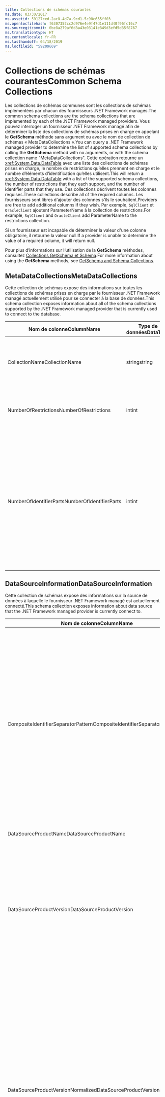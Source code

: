 ```yaml
---
title: Collections de schémas courantes
ms.date: 03/30/2017
ms.assetid: 50127ced-2ac8-4d7a-9cd1-5c98c655ff03
ms.openlocfilehash: f6307352cc2d976e4e9f47d1e111d40f96fc16c7
ms.sourcegitcommit: 0be8a279af6d8a43e03141e349d3efd5d35f8767
ms.translationtype: HT
ms.contentlocale: fr-FR
ms.lasthandoff: 04/18/2019
ms.locfileid: "59209669"
---
```

# <a name="common-schema-collections"></a><span data-ttu-id="ccae8-102">Collections de schémas courantes</span><span class="sxs-lookup"><span data-stu-id="ccae8-102">Common Schema Collections</span></span>
<span data-ttu-id="ccae8-103">Les collections de schémas communes sont les collections de schémas implémentées par chacun des fournisseurs .NET Framework managés.</span><span class="sxs-lookup"><span data-stu-id="ccae8-103">The common schema collections are the schema collections that are implemented by each of the .NET Framework managed providers.</span></span> <span data-ttu-id="ccae8-104">Vous pouvez interroger un fournisseur .NET Framework managé afin de déterminer la liste des collections de schémas prises en charge en appelant le **GetSchema** méthode sans argument ou avec le nom de collection de schémas « MetaDataCollections ».</span><span class="sxs-lookup"><span data-stu-id="ccae8-104">You can query a .NET Framework managed provider to determine the list of supported schema collections by calling the **GetSchema** method with no arguments, or with the schema collection name "MetaDataCollections".</span></span> <span data-ttu-id="ccae8-105">Cette opération retourne un <xref:System.Data.DataTable> avec une liste des collections de schémas prises en charge, le nombre de restrictions qu’elles prennent en charge et le nombre d’éléments d’identification qu’elles utilisent.</span><span class="sxs-lookup"><span data-stu-id="ccae8-105">This will return a <xref:System.Data.DataTable> with a list of the supported schema collections, the number of restrictions that they each support, and the number of identifier parts that they use.</span></span> <span data-ttu-id="ccae8-106">Ces collections décrivent toutes les colonnes requises.</span><span class="sxs-lookup"><span data-stu-id="ccae8-106">These collections describe all of the required columns.</span></span> <span data-ttu-id="ccae8-107">Les fournisseurs sont libres d'ajouter des colonnes s'ils le souhaitent.</span><span class="sxs-lookup"><span data-stu-id="ccae8-107">Providers are free to add additional columns if they wish.</span></span> <span data-ttu-id="ccae8-108">Par exemple, `SqlClient` et `OracleClient` ajoutent ParameterName à la collection de restrictions.</span><span class="sxs-lookup"><span data-stu-id="ccae8-108">For example, `SqlClient` and `OracleClient` add ParameterName to the restrictions collection.</span></span>  
  
 <span data-ttu-id="ccae8-109">Si un fournisseur est incapable de déterminer la valeur d'une colonne obligatoire, il retourne la valeur null.</span><span class="sxs-lookup"><span data-stu-id="ccae8-109">If a provider is unable to determine the value of a required column, it will return null.</span></span>  
  
 <span data-ttu-id="ccae8-110">Pour plus d’informations sur l’utilisation de la **GetSchema** méthodes, consultez [Collections GetSchema et Schema](../../../../docs/framework/data/adonet/getschema-and-schema-collections.md).</span><span class="sxs-lookup"><span data-stu-id="ccae8-110">For more information about using the **GetSchema** methods, see [GetSchema and Schema Collections](../../../../docs/framework/data/adonet/getschema-and-schema-collections.md).</span></span>  
  
## <a name="metadatacollections"></a><span data-ttu-id="ccae8-111">MetaDataCollections</span><span class="sxs-lookup"><span data-stu-id="ccae8-111">MetaDataCollections</span></span>  
 <span data-ttu-id="ccae8-112">Cette collection de schémas expose des informations sur toutes les collections de schémas prises en charge par le fournisseur .NET Framework managé actuellement utilisé pour se connecter à la base de données.</span><span class="sxs-lookup"><span data-stu-id="ccae8-112">This schema collection exposes information about all of the schema collections supported by the .NET Framework managed provider that is currently used to connect to the database.</span></span>  
  
|<span data-ttu-id="ccae8-113">Nom de colonne</span><span class="sxs-lookup"><span data-stu-id="ccae8-113">ColumnName</span></span>|<span data-ttu-id="ccae8-114">Type de données</span><span class="sxs-lookup"><span data-stu-id="ccae8-114">DataType</span></span>|<span data-ttu-id="ccae8-115">Description</span><span class="sxs-lookup"><span data-stu-id="ccae8-115">Description</span></span>|  
|----------------|--------------|-----------------|  
|<span data-ttu-id="ccae8-116">CollectionName</span><span class="sxs-lookup"><span data-stu-id="ccae8-116">CollectionName</span></span>|<span data-ttu-id="ccae8-117">string</span><span class="sxs-lookup"><span data-stu-id="ccae8-117">string</span></span>|<span data-ttu-id="ccae8-118">Le nom de la collection à passer à la **GetSchema** méthode pour retourner la collection.</span><span class="sxs-lookup"><span data-stu-id="ccae8-118">The name of the collection to pass to the **GetSchema** method to return the collection.</span></span>|  
|<span data-ttu-id="ccae8-119">NumberOfRestrictions</span><span class="sxs-lookup"><span data-stu-id="ccae8-119">NumberOfRestrictions</span></span>|<span data-ttu-id="ccae8-120">int</span><span class="sxs-lookup"><span data-stu-id="ccae8-120">int</span></span>|<span data-ttu-id="ccae8-121">Nombre de restrictions qui peuvent être spécifiées pour la collection.</span><span class="sxs-lookup"><span data-stu-id="ccae8-121">The number of restrictions that may be specified for the collection.</span></span>|  
|<span data-ttu-id="ccae8-122">NumberOfIdentifierParts</span><span class="sxs-lookup"><span data-stu-id="ccae8-122">NumberOfIdentifierParts</span></span>|<span data-ttu-id="ccae8-123">int</span><span class="sxs-lookup"><span data-stu-id="ccae8-123">int</span></span>|<span data-ttu-id="ccae8-124">Nombre de parties dans le nom d'objet identificateur/base de données composite.</span><span class="sxs-lookup"><span data-stu-id="ccae8-124">The number of parts in the composite identifier/database object name.</span></span> <span data-ttu-id="ccae8-125">Par exemple, dans SQL Server, ce serait 3 pour les tables et 4 pour les colonnes.</span><span class="sxs-lookup"><span data-stu-id="ccae8-125">For example, in SQL Server, this would be 3 for tables and 4 for columns.</span></span> <span data-ttu-id="ccae8-126">Dans Oracle, ce serait 2 pour les tables et 3 pour les colonnes.</span><span class="sxs-lookup"><span data-stu-id="ccae8-126">In Oracle, it would be 2 for tables and 3 for columns.</span></span>|  
  
## <a name="datasourceinformation"></a><span data-ttu-id="ccae8-127">DataSourceInformation</span><span class="sxs-lookup"><span data-stu-id="ccae8-127">DataSourceInformation</span></span>  
 <span data-ttu-id="ccae8-128">Cette collection de schémas expose des informations sur la source de données à laquelle le fournisseur .NET Framework managé est actuellement connecté.</span><span class="sxs-lookup"><span data-stu-id="ccae8-128">This schema collection exposes information about data source that the .NET Framework managed provider is currently connect to.</span></span>  
  
|<span data-ttu-id="ccae8-129">Nom de colonne</span><span class="sxs-lookup"><span data-stu-id="ccae8-129">ColumnName</span></span>|<span data-ttu-id="ccae8-130">Type de données</span><span class="sxs-lookup"><span data-stu-id="ccae8-130">DataType</span></span>|<span data-ttu-id="ccae8-131">Description</span><span class="sxs-lookup"><span data-stu-id="ccae8-131">Description</span></span>|  
|----------------|--------------|-----------------|  
|<span data-ttu-id="ccae8-132">CompositeIdentifierSeparatorPattern</span><span class="sxs-lookup"><span data-stu-id="ccae8-132">CompositeIdentifierSeparatorPattern</span></span>|<span data-ttu-id="ccae8-133">string</span><span class="sxs-lookup"><span data-stu-id="ccae8-133">string</span></span>|<span data-ttu-id="ccae8-134">Expression régulière pour mettre en correspondance les séparateurs composites dans un identificateur composite.</span><span class="sxs-lookup"><span data-stu-id="ccae8-134">The regular expression to match the composite separators in a composite identifier.</span></span> <span data-ttu-id="ccae8-135">Par exemple, «\\. »</span><span class="sxs-lookup"><span data-stu-id="ccae8-135">For example, "\\."</span></span> <span data-ttu-id="ccae8-136">(pour SQL Server) ou «\@&#124;\\. »</span><span class="sxs-lookup"><span data-stu-id="ccae8-136">(for SQL Server) or "\@&#124;\\."</span></span> <span data-ttu-id="ccae8-137">(pour Oracle).</span><span class="sxs-lookup"><span data-stu-id="ccae8-137">(for Oracle).</span></span><br /><br /> <span data-ttu-id="ccae8-138">Un identificateur composite est généralement ce qui est utilisé pour un nom d’objet de base de données, par exemple : pubs.dbo.authors ou pubs\@dbo.authors.</span><span class="sxs-lookup"><span data-stu-id="ccae8-138">A composite identifier is typically what is used for a database object name, for example: pubs.dbo.authors or pubs\@dbo.authors.</span></span><br /><br /> <span data-ttu-id="ccae8-139">Pour SQL Server, utilisez l’expression régulière «\\. ».</span><span class="sxs-lookup"><span data-stu-id="ccae8-139">For SQL Server, use the regular expression "\\.".</span></span> <span data-ttu-id="ccae8-140">Pour OracleClient, utilisez «\@&#124;\\. ».</span><span class="sxs-lookup"><span data-stu-id="ccae8-140">For OracleClient, use "\@&#124;\\.".</span></span><br /><br /> <span data-ttu-id="ccae8-141">Pour ODBC, utilisez Catalog_name_seperator.</span><span class="sxs-lookup"><span data-stu-id="ccae8-141">For ODBC use the Catalog_name_seperator.</span></span><br /><br /> <span data-ttu-id="ccae8-142">Pour OLE DB, utilisez DBLITERAL_CATALOG_SEPARATOR ou DBLITERAL_SCHEMA_SEPARATOR.</span><span class="sxs-lookup"><span data-stu-id="ccae8-142">For OLE DB use DBLITERAL_CATALOG_SEPARATOR or DBLITERAL_SCHEMA_SEPARATOR.</span></span>|  
|<span data-ttu-id="ccae8-143">DataSourceProductName</span><span class="sxs-lookup"><span data-stu-id="ccae8-143">DataSourceProductName</span></span>|<span data-ttu-id="ccae8-144">string</span><span class="sxs-lookup"><span data-stu-id="ccae8-144">string</span></span>|<span data-ttu-id="ccae8-145">Nom du produit auquel accède le fournisseur, tel que « Oracle » ou « SQLServer ».</span><span class="sxs-lookup"><span data-stu-id="ccae8-145">The name of the product accessed by the provider, such as "Oracle" or "SQLServer".</span></span>|  
|<span data-ttu-id="ccae8-146">DataSourceProductVersion</span><span class="sxs-lookup"><span data-stu-id="ccae8-146">DataSourceProductVersion</span></span>|<span data-ttu-id="ccae8-147">string</span><span class="sxs-lookup"><span data-stu-id="ccae8-147">string</span></span>|<span data-ttu-id="ccae8-148">Indique la version du produit auquel accède le fournisseur, dans le format natif des sources de données et non dans un format Microsoft.</span><span class="sxs-lookup"><span data-stu-id="ccae8-148">Indicates the version of the product accessed by the provider, in the data sources native format and not in Microsoft format.</span></span><br /><br /> <span data-ttu-id="ccae8-149">Dans certains cas, DataSourceProductVersion et DataSourceProductVersionNormalized ont la même valeur.</span><span class="sxs-lookup"><span data-stu-id="ccae8-149">In some cases DataSourceProductVersion and DataSourceProductVersionNormalized will be the same value.</span></span> <span data-ttu-id="ccae8-150">Dans le cas d'OLE DB et d'ODBC, ces valeurs sont toujours identiques étant donné qu'elles sont mappées sur le même appel de fonction dans l'API native sous-jacente.</span><span class="sxs-lookup"><span data-stu-id="ccae8-150">In the case of OLE DB and ODBC, these will always be the same as they are mapped to the same function call in the underlying native API.</span></span>|  
|<span data-ttu-id="ccae8-151">DataSourceProductVersionNormalized</span><span class="sxs-lookup"><span data-stu-id="ccae8-151">DataSourceProductVersionNormalized</span></span>|<span data-ttu-id="ccae8-152">string</span><span class="sxs-lookup"><span data-stu-id="ccae8-152">string</span></span>|<span data-ttu-id="ccae8-153">Version normalisée pour la source de données, telle qu'elle peut être comparée à `String.Compare()`.</span><span class="sxs-lookup"><span data-stu-id="ccae8-153">A normalized version for the data source, such that it can be compared with `String.Compare()`.</span></span> <span data-ttu-id="ccae8-154">Son format est identique pour toutes les versions du fournisseur afin d'empêcher la version 10 d'opérer un tri entre les versions 1 et 2.</span><span class="sxs-lookup"><span data-stu-id="ccae8-154">The format of this is consistent for all versions of the provider to prevent version 10 from sorting between version 1 and version 2.</span></span><br /><br /> <span data-ttu-id="ccae8-155">Par exemple, le fournisseur Oracle utilise un format « nn.nn.nn.nn.nn » pour sa version normalisée, ce qui entraîne une source de données Oracle 8i retourne « 08.01.07.04.01 ».</span><span class="sxs-lookup"><span data-stu-id="ccae8-155">For example, the Oracle provider uses a format of "nn.nn.nn.nn.nn" for its normalized version, which causes an Oracle 8i data source to return "08.01.07.04.01".</span></span> <span data-ttu-id="ccae8-156">SQL Server utilise le format « nn.nn.nnnn » Microsoft classique.</span><span class="sxs-lookup"><span data-stu-id="ccae8-156">SQL Server uses the typical Microsoft "nn.nn.nnnn" format.</span></span><br /><br /> <span data-ttu-id="ccae8-157">Dans certains cas, DataSourceProductVersion et DataSourceProductVersionNormalized ont la même valeur.</span><span class="sxs-lookup"><span data-stu-id="ccae8-157">In some cases, DataSourceProductVersion and DataSourceProductVersionNormalized will be the same value.</span></span> <span data-ttu-id="ccae8-158">Dans le cas d'OLE DB et d'ODBC, ces valeurs sont toujours identiques étant donné qu'elles sont mappées sur le même appel de fonction dans l'API native sous-jacente.</span><span class="sxs-lookup"><span data-stu-id="ccae8-158">In the case of OLE DB and ODBC these will always be the same as they are mapped to the same function call in the underlying native API.</span></span>|  
|<span data-ttu-id="ccae8-159">GroupByBehavior</span><span class="sxs-lookup"><span data-stu-id="ccae8-159">GroupByBehavior</span></span>|<xref:System.Data.Common.GroupByBehavior>|<span data-ttu-id="ccae8-160">Spécifie la relation entre les colonnes dans une clause GROUP BY et les colonnes non agrégées dans la liste de sélection.</span><span class="sxs-lookup"><span data-stu-id="ccae8-160">Specifies the relationship between the columns in a GROUP BY clause and the non-aggregated columns in the select list.</span></span>|  
|<span data-ttu-id="ccae8-161">IdentifierPattern</span><span class="sxs-lookup"><span data-stu-id="ccae8-161">IdentifierPattern</span></span>|<span data-ttu-id="ccae8-162">string</span><span class="sxs-lookup"><span data-stu-id="ccae8-162">string</span></span>|<span data-ttu-id="ccae8-163">Expression régulière qui correspond à un identificateur et dont la valeur de correspondance est l'identificateur.</span><span class="sxs-lookup"><span data-stu-id="ccae8-163">A regular expression that matches an identifier and has a match value of the identifier.</span></span> <span data-ttu-id="ccae8-164">Par exemple, « [A-Za-z0-9_#$] ».</span><span class="sxs-lookup"><span data-stu-id="ccae8-164">For example "[A-Za-z0-9_#$]".</span></span>|  
|<span data-ttu-id="ccae8-165">IdentifierCase</span><span class="sxs-lookup"><span data-stu-id="ccae8-165">IdentifierCase</span></span>|<xref:System.Data.Common.IdentifierCase>|<span data-ttu-id="ccae8-166">Indique si des identificateurs non entourés de guillemets sont traités ou non comme respectant la casse.</span><span class="sxs-lookup"><span data-stu-id="ccae8-166">Indicates whether non-quoted identifiers are treated as case sensitive or not.</span></span>|  
|<span data-ttu-id="ccae8-167">OrderByColumnsInSelect</span><span class="sxs-lookup"><span data-stu-id="ccae8-167">OrderByColumnsInSelect</span></span>|<span data-ttu-id="ccae8-168">bool</span><span class="sxs-lookup"><span data-stu-id="ccae8-168">bool</span></span>|<span data-ttu-id="ccae8-169">Spécifie si les colonnes d'une clause ORDER BY doivent figurer dans la liste de sélection.</span><span class="sxs-lookup"><span data-stu-id="ccae8-169">Specifies whether columns in an ORDER BY clause must be in the select list.</span></span> <span data-ttu-id="ccae8-170">Une valeur true indique qu'elles doivent obligatoirement figurer dans la liste de sélection ; une valeur false indique qu'elles ne doivent pas obligatoirement figurer dans la liste de sélection.</span><span class="sxs-lookup"><span data-stu-id="ccae8-170">A value of true indicates that they are required to be in the select list, a value of false indicates that they are not required to be in the select list.</span></span>|  
|<span data-ttu-id="ccae8-171">ParameterMarkerFormat</span><span class="sxs-lookup"><span data-stu-id="ccae8-171">ParameterMarkerFormat</span></span>|<span data-ttu-id="ccae8-172">string</span><span class="sxs-lookup"><span data-stu-id="ccae8-172">string</span></span>|<span data-ttu-id="ccae8-173">Chaîne de format représentant la manière de formater un paramètre.</span><span class="sxs-lookup"><span data-stu-id="ccae8-173">A format string that represents how to format a parameter.</span></span><br /><br /> <span data-ttu-id="ccae8-174">Si les paramètres nommés sont pris en charge par la source de données, le premier espace réservé dans cette chaîne doit être l'emplacement où le nom de paramètre doit être formaté.</span><span class="sxs-lookup"><span data-stu-id="ccae8-174">If named parameters are supported by the data source, the first placeholder in this string should be where the parameter name should be formatted.</span></span><br /><br /> <span data-ttu-id="ccae8-175">Par exemple, si la source de données attend des paramètres nommés et précédés une » : « il s’agit de « :{0}».</span><span class="sxs-lookup"><span data-stu-id="ccae8-175">For example, if the data source expects parameters to be named and prefixed with an ‘:’ this would be ":{0}".</span></span> <span data-ttu-id="ccae8-176">En cas de formatage avec un nom de paramètre « p1 », la chaîne obtenue est « :p1 ».</span><span class="sxs-lookup"><span data-stu-id="ccae8-176">When formatting this with a parameter name of "p1" the resulting string is ":p1".</span></span><br /><br /> <span data-ttu-id="ccae8-177">Si la source de données attend des paramètres précédés le '\@», mais les noms les incluent déjà, il s’agit de '{0}» et le résultat de la mise en forme d’un paramètre nommé «\@p1 » consiste simplement à »\@p1 ».</span><span class="sxs-lookup"><span data-stu-id="ccae8-177">If the data source expects parameters to be prefixed with the ‘\@’, but the names already include them, this would be ‘{0}’, and the result of formatting a parameter named "\@p1" would simply be "\@p1".</span></span><br /><br /> <span data-ttu-id="ccae8-178">Pour les sources de données qui ne sont pas attendre des paramètres nommés et attendent l’utilisation de la « ? »</span><span class="sxs-lookup"><span data-stu-id="ccae8-178">For data sources that do not expect named parameters and expect the use of the ‘?’</span></span> <span data-ttu-id="ccae8-179">caractère, la chaîne de format peut être spécifiée simplement comme « ? », qui ignore le nom du paramètre.</span><span class="sxs-lookup"><span data-stu-id="ccae8-179">character, the format string can be specified as simply ‘?’, which would ignore the parameter name.</span></span> <span data-ttu-id="ccae8-180">Pour OLE DB, nous retournons « ? ».</span><span class="sxs-lookup"><span data-stu-id="ccae8-180">For OLE DB we return ‘?’.</span></span>|  
|<span data-ttu-id="ccae8-181">ParameterMarkerPattern</span><span class="sxs-lookup"><span data-stu-id="ccae8-181">ParameterMarkerPattern</span></span>|<span data-ttu-id="ccae8-182">string</span><span class="sxs-lookup"><span data-stu-id="ccae8-182">string</span></span>|<span data-ttu-id="ccae8-183">Expression régulière représentant un marqueur de paramètre.</span><span class="sxs-lookup"><span data-stu-id="ccae8-183">A regular expression that matches a parameter marker.</span></span> <span data-ttu-id="ccae8-184">Elle a pour valeur de correspondance éventuelle le nom de paramètre.</span><span class="sxs-lookup"><span data-stu-id="ccae8-184">It will have a match value of the parameter name, if any.</span></span><br /><br /> <span data-ttu-id="ccae8-185">Par exemple, si les paramètres nommés sont pris en charge avec un «\@' caractère initial qui sera inclus dans le nom du paramètre, il s’agit : » (\@[A-Za-z0-9_$ #] \*) ».</span><span class="sxs-lookup"><span data-stu-id="ccae8-185">For example, if named parameters are supported with an ‘\@’ lead-in character that will be included in the parameter name, this would be: "(\@[A-Za-z0-9_$#]\*)".</span></span><br /><br /> <span data-ttu-id="ccae8-186">Toutefois, si les paramètres nommés sont pris en charge avec un « : » comme caractère initial ne faisant pas partie du nom de paramètre, il s’agirait : » : ([A-Za-z0-9_$ #]\*) ».</span><span class="sxs-lookup"><span data-stu-id="ccae8-186">However, if named parameters are supported with a ‘:’ as the lead-in character and it is not part of the parameter name, this would be: ":([A-Za-z0-9_$#]\*)".</span></span><br /><br /> <span data-ttu-id="ccae8-187">Bien sûr, si la source de données ne prend pas en charge les paramètres nommés, cela donne simplement « ? ».</span><span class="sxs-lookup"><span data-stu-id="ccae8-187">Of course, if the data source doesn’t support named parameters, this would simply be "?".</span></span>|  
|<span data-ttu-id="ccae8-188">ParameterNameMaxLength</span><span class="sxs-lookup"><span data-stu-id="ccae8-188">ParameterNameMaxLength</span></span>|<span data-ttu-id="ccae8-189">int</span><span class="sxs-lookup"><span data-stu-id="ccae8-189">int</span></span>|<span data-ttu-id="ccae8-190">Longueur maximale d'un nom de paramètre en caractères.</span><span class="sxs-lookup"><span data-stu-id="ccae8-190">The maximum length of a parameter name in characters.</span></span> <span data-ttu-id="ccae8-191">Si les noms de paramètres sont pris en charge, Visual Studio attend que la valeur minimale de longueur maximale soit de 30 caractères.</span><span class="sxs-lookup"><span data-stu-id="ccae8-191">Visual Studio expects that if parameter names are supported, the minimum value for the maximum length is 30 characters.</span></span><br /><br /> <span data-ttu-id="ccae8-192">Si la source de données ne prend pas en charge les paramètres nommés, cette propriété retourne zéro.</span><span class="sxs-lookup"><span data-stu-id="ccae8-192">If the data source does not support named parameters, this property returns zero.</span></span>|  
|<span data-ttu-id="ccae8-193">ParameterNamePattern</span><span class="sxs-lookup"><span data-stu-id="ccae8-193">ParameterNamePattern</span></span>|<span data-ttu-id="ccae8-194">string</span><span class="sxs-lookup"><span data-stu-id="ccae8-194">string</span></span>|<span data-ttu-id="ccae8-195">Expression régulière représentant les noms de paramètre valides.</span><span class="sxs-lookup"><span data-stu-id="ccae8-195">A regular expression that matches the valid parameter names.</span></span> <span data-ttu-id="ccae8-196">Les différentes sources de données ont des règles différentes concernant les caractères qui peuvent être utilisés pour les noms de paramètre.</span><span class="sxs-lookup"><span data-stu-id="ccae8-196">Different data sources have different rules regarding the characters that may be used for parameter names.</span></span><br /><br /> <span data-ttu-id="ccae8-197">Si les noms de paramètre sont pris en charge, Visual Studio attend que les caractères « \p{Lu}\p{Ll}\p{Lt}\p{Lm}\p{Lo}\p{Nl}\p{Nd} » correspondent à l'ensemble minimal pris en charge de caractères valides pour les noms de paramètre.</span><span class="sxs-lookup"><span data-stu-id="ccae8-197">Visual Studio expects that if parameter names are supported, the characters "\p{Lu}\p{Ll}\p{Lt}\p{Lm}\p{Lo}\p{Nl}\p{Nd}" are the minimum supported set of characters that are valid for parameter names.</span></span>|  
|<span data-ttu-id="ccae8-198">QuotedIdentifierPattern</span><span class="sxs-lookup"><span data-stu-id="ccae8-198">QuotedIdentifierPattern</span></span>|<span data-ttu-id="ccae8-199">string</span><span class="sxs-lookup"><span data-stu-id="ccae8-199">string</span></span>|<span data-ttu-id="ccae8-200">Expression régulière qui correspond à un identificateur entre guillemets et qui a pour valeur de correspondance l'identificateur proprement dit, sans les guillemets.</span><span class="sxs-lookup"><span data-stu-id="ccae8-200">A regular expression that matches a quoted identifier and has a match value of the identifier itself without the quotes.</span></span> <span data-ttu-id="ccae8-201">Par exemple, si la source de données utilise des guillemets doubles pour identifier des identificateurs entre guillemets, cela serait : « (([^\\"]&#124;\\"\\") \*) ».</span><span class="sxs-lookup"><span data-stu-id="ccae8-201">For example, if the data source used double-quotes to identify quoted identifiers, this would be: "(([^\\"]&#124;\\"\\")\*)".</span></span>|  
|<span data-ttu-id="ccae8-202">QuotedIdentifierCase</span><span class="sxs-lookup"><span data-stu-id="ccae8-202">QuotedIdentifierCase</span></span>|<xref:System.Data.Common.IdentifierCase>|<span data-ttu-id="ccae8-203">Indique si des identificateurs entourés de guillemets sont traités ou non comme respectant la casse.</span><span class="sxs-lookup"><span data-stu-id="ccae8-203">Indicates whether quoted identifiers are treated as case sensitive or not.</span></span>|  
|<span data-ttu-id="ccae8-204">StatementSeparatorPattern</span><span class="sxs-lookup"><span data-stu-id="ccae8-204">StatementSeparatorPattern</span></span>|<span data-ttu-id="ccae8-205">string</span><span class="sxs-lookup"><span data-stu-id="ccae8-205">string</span></span>|<span data-ttu-id="ccae8-206">Expression régulière représentant le séparateur d'instruction.</span><span class="sxs-lookup"><span data-stu-id="ccae8-206">A regular expression that matches the statement separator.</span></span>|  
|<span data-ttu-id="ccae8-207">StringLiteralPattern</span><span class="sxs-lookup"><span data-stu-id="ccae8-207">StringLiteralPattern</span></span>|<span data-ttu-id="ccae8-208">string</span><span class="sxs-lookup"><span data-stu-id="ccae8-208">string</span></span>|<span data-ttu-id="ccae8-209">Expression régulière qui correspond à un littéral de chaîne et dont la valeur de correspondance est le littéral proprement dit.</span><span class="sxs-lookup"><span data-stu-id="ccae8-209">A regular expression that matches a string literal and has a match value of the literal itself.</span></span> <span data-ttu-id="ccae8-210">Par exemple, si la source de données utilise des guillemets simples pour identifier des chaînes, cela serait : « ('([^']&#124;'') \*') » »</span><span class="sxs-lookup"><span data-stu-id="ccae8-210">For example, if the data source used single-quotes to identify strings, this would be: "('([^']&#124;'')\*')"'</span></span>|  
|<span data-ttu-id="ccae8-211">SupportedJoinOperators</span><span class="sxs-lookup"><span data-stu-id="ccae8-211">SupportedJoinOperators</span></span>|<xref:System.Data.Common.SupportedJoinOperators>|<span data-ttu-id="ccae8-212">Spécifie les types d'instructions SQL jointes prises en charge par la source de données.</span><span class="sxs-lookup"><span data-stu-id="ccae8-212">Specifies what types of SQL join statements are supported by the data source.</span></span>|  
  
## <a name="datatypes"></a><span data-ttu-id="ccae8-213">DataTypes</span><span class="sxs-lookup"><span data-stu-id="ccae8-213">DataTypes</span></span>  
 <span data-ttu-id="ccae8-214">Cette collection de schémas expose des informations sur les types de données pris en charge par la base de données à laquelle le fournisseur .NET Framework managé est actuellement connecté.</span><span class="sxs-lookup"><span data-stu-id="ccae8-214">This schema collection exposes information about the data types that are supported by the database that the .NET Framework managed provider is currently connected to.</span></span>  
  
|<span data-ttu-id="ccae8-215">Nom de colonne</span><span class="sxs-lookup"><span data-stu-id="ccae8-215">ColumnName</span></span>|<span data-ttu-id="ccae8-216">Type de données</span><span class="sxs-lookup"><span data-stu-id="ccae8-216">DataType</span></span>|<span data-ttu-id="ccae8-217">Description</span><span class="sxs-lookup"><span data-stu-id="ccae8-217">Description</span></span>|  
|----------------|--------------|-----------------|  
|<span data-ttu-id="ccae8-218">TypeName</span><span class="sxs-lookup"><span data-stu-id="ccae8-218">TypeName</span></span>|<span data-ttu-id="ccae8-219">string</span><span class="sxs-lookup"><span data-stu-id="ccae8-219">string</span></span>|<span data-ttu-id="ccae8-220">Nom de type de données spécifique au fournisseur.</span><span class="sxs-lookup"><span data-stu-id="ccae8-220">The provider-specific data type name.</span></span>|  
|<span data-ttu-id="ccae8-221">ProviderDbType</span><span class="sxs-lookup"><span data-stu-id="ccae8-221">ProviderDbType</span></span>|<span data-ttu-id="ccae8-222">int</span><span class="sxs-lookup"><span data-stu-id="ccae8-222">int</span></span>|<span data-ttu-id="ccae8-223">Valeur de type de données spécifique au fournisseur à utiliser pour la spécification du type d'un paramètre.</span><span class="sxs-lookup"><span data-stu-id="ccae8-223">The provider-specific type value that should be used when specifying a parameter’s type.</span></span> <span data-ttu-id="ccae8-224">Par exemple, SqlDbType.Money ou OracleType.Blob.</span><span class="sxs-lookup"><span data-stu-id="ccae8-224">For example, SqlDbType.Money or OracleType.Blob.</span></span>|  
|<span data-ttu-id="ccae8-225">ColumnSize</span><span class="sxs-lookup"><span data-stu-id="ccae8-225">ColumnSize</span></span>|<span data-ttu-id="ccae8-226">long</span><span class="sxs-lookup"><span data-stu-id="ccae8-226">long</span></span>|<span data-ttu-id="ccae8-227">La longueur d'une colonne ou d'un paramètre non numérique fait référence à la longueur maximale ou à la longueur définie pour ce type par le fournisseur.</span><span class="sxs-lookup"><span data-stu-id="ccae8-227">The length of a non-numeric column or parameter refers to either the maximum or the length defined for this type by the provider.</span></span><br /><br /> <span data-ttu-id="ccae8-228">Pour les données de type caractère, il s'agit de la longueur maximale ou de la longueur en unités définie par la source de données.</span><span class="sxs-lookup"><span data-stu-id="ccae8-228">For character data, this is the maximum or defined length in units, defined by the data source.</span></span> <span data-ttu-id="ccae8-229">Le concept d'Oracle consiste à spécifier une longueur, puis à spécifier la taille de stockage réelle de certains types de données caractère.</span><span class="sxs-lookup"><span data-stu-id="ccae8-229">Oracle has the concept of specifying a length and then specifying the actual storage size for some character data types.</span></span> <span data-ttu-id="ccae8-230">Cela définit uniquement la longueur en unités pour Oracle.</span><span class="sxs-lookup"><span data-stu-id="ccae8-230">This defines only the length in units for Oracle.</span></span><br /><br /> <span data-ttu-id="ccae8-231">Pour les données de type date-heure, il s'agit de la longueur de la représentation de chaîne (en supposant la précision maximale autorisée de la partie fractions de secondes).</span><span class="sxs-lookup"><span data-stu-id="ccae8-231">For date-time data types, this is the length of the string representation (assuming the maximum allowed precision of the fractional seconds component).</span></span><br /><br /> <span data-ttu-id="ccae8-232">Si le type de données est numérique, il s'agit de la limite supérieure de la précision maximale du type de données.</span><span class="sxs-lookup"><span data-stu-id="ccae8-232">If the data type is numeric, this is the upper bound on the maximum precision of the data type.</span></span>|  
|<span data-ttu-id="ccae8-233">CreateFormat</span><span class="sxs-lookup"><span data-stu-id="ccae8-233">CreateFormat</span></span>|<span data-ttu-id="ccae8-234">string</span><span class="sxs-lookup"><span data-stu-id="ccae8-234">string</span></span>|<span data-ttu-id="ccae8-235">Chaîne de format représentant la manière d'ajouter cette colonne à une instruction de définition de données, telle que CREATE TABLE.</span><span class="sxs-lookup"><span data-stu-id="ccae8-235">Format string that represents how to add this column to a data definition statement, such as CREATE TABLE.</span></span> <span data-ttu-id="ccae8-236">Chaque élément dans le tableau CreateParameter doit être représenté par un « marqueur de paramètre » dans la chaîne de format.</span><span class="sxs-lookup"><span data-stu-id="ccae8-236">Each element in the CreateParameter array should be represented by a "parameter marker" in the format string.</span></span><br /><br /> <span data-ttu-id="ccae8-237">Par exemple, le type de données SQL DECIMAL nécessite une précision et une échelle.</span><span class="sxs-lookup"><span data-stu-id="ccae8-237">For example, the SQL data type DECIMAL needs a precision and a scale.</span></span> <span data-ttu-id="ccae8-238">Dans ce cas, la chaîne de format serait « DECIMAL ({0},{1}) ».</span><span class="sxs-lookup"><span data-stu-id="ccae8-238">In this case, the format string would be "DECIMAL({0},{1})".</span></span>|  
|<span data-ttu-id="ccae8-239">CreateParameters</span><span class="sxs-lookup"><span data-stu-id="ccae8-239">CreateParameters</span></span>|<span data-ttu-id="ccae8-240">string</span><span class="sxs-lookup"><span data-stu-id="ccae8-240">string</span></span>|<span data-ttu-id="ccae8-241">Paramètres de création à spécifier lors de la création d'une colonne de ce type de données.</span><span class="sxs-lookup"><span data-stu-id="ccae8-241">The creation parameters that must be specified when creating a column of this data type.</span></span> <span data-ttu-id="ccae8-242">Les paramètres de création sont répertoriés dans la chaîne, avec des virgules de séparation, dans l'ordre dans lequel ils doivent être fournis.</span><span class="sxs-lookup"><span data-stu-id="ccae8-242">Each creation parameter is listed in the string, separated by a comma in the order they are to be supplied.</span></span><br /><br /> <span data-ttu-id="ccae8-243">Par exemple, le type de données SQL DECIMAL nécessite une précision et une échelle.</span><span class="sxs-lookup"><span data-stu-id="ccae8-243">For example, the SQL data type DECIMAL needs a precision and a scale.</span></span> <span data-ttu-id="ccae8-244">Dans ce cas, les paramètres de création doivent contenir la chaîne « precision, scale ».</span><span class="sxs-lookup"><span data-stu-id="ccae8-244">In this case, the creation parameters should contain the string "precision, scale".</span></span><br /><br /> <span data-ttu-id="ccae8-245">Dans une commande de texte pour créer une colonne DECIMAL avec une précision de 10 et une échelle de 2, la valeur de la colonne CreateFormat peut être décimale ({0},{1}) » et la spécification de type complète serait Decimal (10,2).</span><span class="sxs-lookup"><span data-stu-id="ccae8-245">In a text command to create a DECIMAL column with a precision of 10 and a scale of 2, the value of the CreateFormat column might be DECIMAL({0},{1})" and the complete type specification would be DECIMAL(10,2).</span></span>|  
|<span data-ttu-id="ccae8-246">Type de données</span><span class="sxs-lookup"><span data-stu-id="ccae8-246">DataType</span></span>|<span data-ttu-id="ccae8-247">string</span><span class="sxs-lookup"><span data-stu-id="ccae8-247">string</span></span>|<span data-ttu-id="ccae8-248">Nom du type .NET Framework du type de données.</span><span class="sxs-lookup"><span data-stu-id="ccae8-248">The name of the .NET Framework type of the data type.</span></span>|  
|<span data-ttu-id="ccae8-249">IsAutoincrementable</span><span class="sxs-lookup"><span data-stu-id="ccae8-249">IsAutoincrementable</span></span>|<span data-ttu-id="ccae8-250">bool</span><span class="sxs-lookup"><span data-stu-id="ccae8-250">bool</span></span>|<span data-ttu-id="ccae8-251">true — Les valeurs de ce type de données peuvent être auto-incrémentées.</span><span class="sxs-lookup"><span data-stu-id="ccae8-251">true—Values of this data type may be auto-incrementing.</span></span><br /><br /> <span data-ttu-id="ccae8-252">false — Les valeurs de ce type de données ne peuvent pas être auto-incrémentées.</span><span class="sxs-lookup"><span data-stu-id="ccae8-252">false—Values of this data type may not be auto-incrementing.</span></span><br /><br /> <span data-ttu-id="ccae8-253">Notez que cela indique simplement si une colonne de ce type de données peut être auto-incrémentée, pas que toutes les colonnes de ce type le sont.</span><span class="sxs-lookup"><span data-stu-id="ccae8-253">Note that this merely indicates whether a column of this data type may be auto-incrementing, not that all columns of this type are auto-incrementing.</span></span>|  
|<span data-ttu-id="ccae8-254">IsBestMatch</span><span class="sxs-lookup"><span data-stu-id="ccae8-254">IsBestMatch</span></span>|<span data-ttu-id="ccae8-255">bool</span><span class="sxs-lookup"><span data-stu-id="ccae8-255">bool</span></span>|<span data-ttu-id="ccae8-256">true — Le type de données est la meilleure correspondance entre tous les types de données du magasin de données et le type de données .NET Framework indiqué par la valeur de la colonne DataType.</span><span class="sxs-lookup"><span data-stu-id="ccae8-256">true—The data type is the best match between all data types in the data store and the .NET Framework data type indicated by the value in the DataType column.</span></span><br /><br /> <span data-ttu-id="ccae8-257">false — Le type de données n'est pas la meilleure correspondance.</span><span class="sxs-lookup"><span data-stu-id="ccae8-257">false—The data type is not the best match.</span></span><br /><br /> <span data-ttu-id="ccae8-258">Pour chaque ensemble de lignes dans lequel la valeur de la colonne DataType est identique, la colonne IsBestMatch est définie comme true dans une seule ligne.</span><span class="sxs-lookup"><span data-stu-id="ccae8-258">For each set of rows in which the value of the DataType column is the same, the IsBestMatch column is set to true in only one row.</span></span>|  
|<span data-ttu-id="ccae8-259">IsCaseSensitive</span><span class="sxs-lookup"><span data-stu-id="ccae8-259">IsCaseSensitive</span></span>|<span data-ttu-id="ccae8-260">bool</span><span class="sxs-lookup"><span data-stu-id="ccae8-260">bool</span></span>|<span data-ttu-id="ccae8-261">true — Le type de données est un type de caractère respectant la casse.</span><span class="sxs-lookup"><span data-stu-id="ccae8-261">true—The data type is a character type and is case-sensitive.</span></span><br /><br /> <span data-ttu-id="ccae8-262">false — Le type de données n'est pas un type de caractère ou ne respecte pas la casse.</span><span class="sxs-lookup"><span data-stu-id="ccae8-262">false—The data type is not a character type or is not case-sensitive.</span></span>|  
|<span data-ttu-id="ccae8-263">IsFixedLength</span><span class="sxs-lookup"><span data-stu-id="ccae8-263">IsFixedLength</span></span>|<span data-ttu-id="ccae8-264">bool</span><span class="sxs-lookup"><span data-stu-id="ccae8-264">bool</span></span>|<span data-ttu-id="ccae8-265">true — Les colonnes de ce type de données créées par la DDL sont de longueur fixe.</span><span class="sxs-lookup"><span data-stu-id="ccae8-265">true—Columns of this data type created by the data definition language (DDL) will be of fixed length.</span></span><br /><br /> <span data-ttu-id="ccae8-266">false — Les colonnes de ce type de données créées par la DDL sont de longueur variable.</span><span class="sxs-lookup"><span data-stu-id="ccae8-266">false—Columns of this data type created by the DDL will be of variable length.</span></span><br /><br /> <span data-ttu-id="ccae8-267">DBNull.Value — Il est impossible de déterminer si le fournisseur mappera ce champ avec une colonne de longueur fixe ou variable.</span><span class="sxs-lookup"><span data-stu-id="ccae8-267">DBNull.Value—It is not known whether the provider will map this field with a fixed-length or variable-length column.</span></span>|  
|<span data-ttu-id="ccae8-268">IsFixedPrecisionScale</span><span class="sxs-lookup"><span data-stu-id="ccae8-268">IsFixedPrecisionScale</span></span>|<span data-ttu-id="ccae8-269">bool</span><span class="sxs-lookup"><span data-stu-id="ccae8-269">bool</span></span>|<span data-ttu-id="ccae8-270">true — Le type de données a une précision et une échelle fixes.</span><span class="sxs-lookup"><span data-stu-id="ccae8-270">true—The data type has a fixed precision and scale.</span></span><br /><br /> <span data-ttu-id="ccae8-271">false — Le type de données n'a pas de précision ni d'échelle fixes.</span><span class="sxs-lookup"><span data-stu-id="ccae8-271">false—The data type does not have a fixed precision and scale.</span></span>|  
|<span data-ttu-id="ccae8-272">IsLong</span><span class="sxs-lookup"><span data-stu-id="ccae8-272">IsLong</span></span>|<span data-ttu-id="ccae8-273">bool</span><span class="sxs-lookup"><span data-stu-id="ccae8-273">bool</span></span>|<span data-ttu-id="ccae8-274">true — Le type de données contient des données très longues ; la définition de données très longues est spécifique au fournisseur.</span><span class="sxs-lookup"><span data-stu-id="ccae8-274">true—The data type contains very long data; the definition of very long data is provider-specific.</span></span><br /><br /> <span data-ttu-id="ccae8-275">false — Le type de données ne contient pas de données très longues.</span><span class="sxs-lookup"><span data-stu-id="ccae8-275">false—The data type does not contain very long data.</span></span>|  
|<span data-ttu-id="ccae8-276">IsNullable</span><span class="sxs-lookup"><span data-stu-id="ccae8-276">IsNullable</span></span>|<span data-ttu-id="ccae8-277">bool</span><span class="sxs-lookup"><span data-stu-id="ccae8-277">bool</span></span>|<span data-ttu-id="ccae8-278">true — Le type de données est Nullable.</span><span class="sxs-lookup"><span data-stu-id="ccae8-278">true—The data type is nullable.</span></span><br /><br /> <span data-ttu-id="ccae8-279">false — Le type de données n'est pas Nullable.</span><span class="sxs-lookup"><span data-stu-id="ccae8-279">false—The data type is not nullable.</span></span><br /><br /> <span data-ttu-id="ccae8-280">DBNull.Value — Il est impossible de déterminer si le type de données est Nullable.</span><span class="sxs-lookup"><span data-stu-id="ccae8-280">DBNull.Value—It is not known whether the data type is nullable.</span></span>|  
|<span data-ttu-id="ccae8-281">IsSearchable</span><span class="sxs-lookup"><span data-stu-id="ccae8-281">IsSearchable</span></span>|<span data-ttu-id="ccae8-282">bool</span><span class="sxs-lookup"><span data-stu-id="ccae8-282">bool</span></span>|<span data-ttu-id="ccae8-283">true — Le type de données peut être utilisé dans une clause WHERE avec tout opérateur, à l'exception du prédicat LIKE.</span><span class="sxs-lookup"><span data-stu-id="ccae8-283">true—The data type can be used in a WHERE clause with any operator except the LIKE predicate.</span></span><br /><br /> <span data-ttu-id="ccae8-284">false — Le type de données ne peut pas être utilisé dans une clause WHERE avec un opérateur, à l’exception du prédicat LIKE.</span><span class="sxs-lookup"><span data-stu-id="ccae8-284">false—The data type cannot be used in a WHERE clause with any operator except the LIKE predicate.</span></span>|  
|<span data-ttu-id="ccae8-285">IsSearchableWithLike</span><span class="sxs-lookup"><span data-stu-id="ccae8-285">IsSearchableWithLike</span></span>|<span data-ttu-id="ccae8-286">bool</span><span class="sxs-lookup"><span data-stu-id="ccae8-286">bool</span></span>|<span data-ttu-id="ccae8-287">true — Le type de données peut être utilisé avec le prédicat LIKE.</span><span class="sxs-lookup"><span data-stu-id="ccae8-287">true—The data type can be used with the LIKE predicate</span></span><br /><br /> <span data-ttu-id="ccae8-288">false — Le type de données ne peut pas être utilisé avec le prédicat LIKE.</span><span class="sxs-lookup"><span data-stu-id="ccae8-288">false—The data type cannot be used with the LIKE predicate.</span></span>|  
|<span data-ttu-id="ccae8-289">IsUnsigned</span><span class="sxs-lookup"><span data-stu-id="ccae8-289">IsUnsigned</span></span>|<span data-ttu-id="ccae8-290">bool</span><span class="sxs-lookup"><span data-stu-id="ccae8-290">bool</span></span>|<span data-ttu-id="ccae8-291">true — Le type de données n'est pas signé.</span><span class="sxs-lookup"><span data-stu-id="ccae8-291">true—The data type is unsigned.</span></span><br /><br /> <span data-ttu-id="ccae8-292">false — Le type de données est signé.</span><span class="sxs-lookup"><span data-stu-id="ccae8-292">false—The data type is signed.</span></span><br /><br /> <span data-ttu-id="ccae8-293">DBNull.Value — Non applicable au type de données.</span><span class="sxs-lookup"><span data-stu-id="ccae8-293">DBNull.Value—Not applicable to data type.</span></span>|  
|<span data-ttu-id="ccae8-294">MaximumScale</span><span class="sxs-lookup"><span data-stu-id="ccae8-294">MaximumScale</span></span>|<span data-ttu-id="ccae8-295">short</span><span class="sxs-lookup"><span data-stu-id="ccae8-295">short</span></span>|<span data-ttu-id="ccae8-296">Si l'indicateur de type est un type numérique, il correspond au nombre maximal de chiffres autorisés à droite de la virgule décimale.</span><span class="sxs-lookup"><span data-stu-id="ccae8-296">If the type indicator is a numeric type, this is the maximum number of digits allowed to the right of the decimal point.</span></span> <span data-ttu-id="ccae8-297">Sinon, c'est DBNull.Value.</span><span class="sxs-lookup"><span data-stu-id="ccae8-297">Otherwise, this is DBNull.Value.</span></span>|  
|<span data-ttu-id="ccae8-298">MinimumScale</span><span class="sxs-lookup"><span data-stu-id="ccae8-298">MinimumScale</span></span>|<span data-ttu-id="ccae8-299">short</span><span class="sxs-lookup"><span data-stu-id="ccae8-299">short</span></span>|<span data-ttu-id="ccae8-300">Si l'indicateur de type est un type numérique, il correspond au nombre minimal de chiffres autorisés à droite de la virgule décimale.</span><span class="sxs-lookup"><span data-stu-id="ccae8-300">If the type indicator is a numeric type, this is the minimum number of digits allowed to the right of the decimal point.</span></span> <span data-ttu-id="ccae8-301">Sinon, c'est DBNull.Value.</span><span class="sxs-lookup"><span data-stu-id="ccae8-301">Otherwise, this is DBNull.Value.</span></span>|  
|<span data-ttu-id="ccae8-302">IsConcurrencyType</span><span class="sxs-lookup"><span data-stu-id="ccae8-302">IsConcurrencyType</span></span>|<span data-ttu-id="ccae8-303">bool</span><span class="sxs-lookup"><span data-stu-id="ccae8-303">bool</span></span>|<span data-ttu-id="ccae8-304">true — Le type de données est mis à jour par la base de données à chaque modification de la ligne et la valeur de la colonne diffère de toutes les valeurs précédentes.</span><span class="sxs-lookup"><span data-stu-id="ccae8-304">true – the data type is updated by the database every time the row is changed and the value of the column is different from all previous values</span></span><br /><br /> <span data-ttu-id="ccae8-305">false — Le type de données n'est pas mis à jour par la base de données à chaque modification de la ligne.</span><span class="sxs-lookup"><span data-stu-id="ccae8-305">false – the data type is note updated by the database every time the row is changed</span></span><br /><br /> <span data-ttu-id="ccae8-306">DBNull.Value — La base de données ne prend pas en charge ce type de données.</span><span class="sxs-lookup"><span data-stu-id="ccae8-306">DBNull.Value – the database does not support this type of data type</span></span>|  
|<span data-ttu-id="ccae8-307">IsLiteralSupported</span><span class="sxs-lookup"><span data-stu-id="ccae8-307">IsLiteralSupported</span></span>|<span data-ttu-id="ccae8-308">bool</span><span class="sxs-lookup"><span data-stu-id="ccae8-308">bool</span></span>|<span data-ttu-id="ccae8-309">true — Le type de données peut être exprimé comme littéral.</span><span class="sxs-lookup"><span data-stu-id="ccae8-309">true – the data type can be expressed as a literal</span></span><br /><br /> <span data-ttu-id="ccae8-310">false — Le type de données ne peut pas être exprimé comme littéral.</span><span class="sxs-lookup"><span data-stu-id="ccae8-310">false – the data type can not be expressed as a literal</span></span>|  
|<span data-ttu-id="ccae8-311">LiteralPrefix</span><span class="sxs-lookup"><span data-stu-id="ccae8-311">LiteralPrefix</span></span>|<span data-ttu-id="ccae8-312">string</span><span class="sxs-lookup"><span data-stu-id="ccae8-312">string</span></span>|<span data-ttu-id="ccae8-313">Préfixe appliqué à un littéral donné.</span><span class="sxs-lookup"><span data-stu-id="ccae8-313">The prefix applied to a given literal.</span></span>|  
|<span data-ttu-id="ccae8-314">LiteralSuffix</span><span class="sxs-lookup"><span data-stu-id="ccae8-314">LiteralSuffix</span></span>|<span data-ttu-id="ccae8-315">string</span><span class="sxs-lookup"><span data-stu-id="ccae8-315">string</span></span>|<span data-ttu-id="ccae8-316">Suffixe appliqué à un littéral donné.</span><span class="sxs-lookup"><span data-stu-id="ccae8-316">The suffix applied to a given literal.</span></span>|  
|<span data-ttu-id="ccae8-317">NativeDataType</span><span class="sxs-lookup"><span data-stu-id="ccae8-317">NativeDataType</span></span>|<span data-ttu-id="ccae8-318">Chaîne</span><span class="sxs-lookup"><span data-stu-id="ccae8-318">String</span></span>|<span data-ttu-id="ccae8-319">NativeDataType est une colonne spécifique à OLE DB pour l'exposition du type OLE DB du type de données.</span><span class="sxs-lookup"><span data-stu-id="ccae8-319">NativeDataType is an OLE DB specific column for exposing the OLE DB type of the data type .</span></span>|  
  
## <a name="restrictions"></a><span data-ttu-id="ccae8-320">Restrictions</span><span class="sxs-lookup"><span data-stu-id="ccae8-320">Restrictions</span></span>  
 <span data-ttu-id="ccae8-321">Cette collection de schémas expose des informations sur les restrictions prises en charge par le fournisseur .NET Framework managé actuellement utilisé pour se connecter à la base de données.</span><span class="sxs-lookup"><span data-stu-id="ccae8-321">This schema collection exposed information about the restrictions that are supported by the .NET Framework managed provider that is currently used to connect to the database.</span></span>  
  
|<span data-ttu-id="ccae8-322">Nom de colonne</span><span class="sxs-lookup"><span data-stu-id="ccae8-322">ColumnName</span></span>|<span data-ttu-id="ccae8-323">Type de données</span><span class="sxs-lookup"><span data-stu-id="ccae8-323">DataType</span></span>|<span data-ttu-id="ccae8-324">Description</span><span class="sxs-lookup"><span data-stu-id="ccae8-324">Description</span></span>|  
|----------------|--------------|-----------------|  
|<span data-ttu-id="ccae8-325">CollectionName</span><span class="sxs-lookup"><span data-stu-id="ccae8-325">CollectionName</span></span>|<span data-ttu-id="ccae8-326">string</span><span class="sxs-lookup"><span data-stu-id="ccae8-326">string</span></span>|<span data-ttu-id="ccae8-327">Nom de la collection à laquelle ces restrictions s'appliquent.</span><span class="sxs-lookup"><span data-stu-id="ccae8-327">The name of the collection that these restrictions apply to.</span></span>|  
|<span data-ttu-id="ccae8-328">RestrictionName</span><span class="sxs-lookup"><span data-stu-id="ccae8-328">RestrictionName</span></span>|<span data-ttu-id="ccae8-329">string</span><span class="sxs-lookup"><span data-stu-id="ccae8-329">string</span></span>|<span data-ttu-id="ccae8-330">Nom de la restriction dans la collection.</span><span class="sxs-lookup"><span data-stu-id="ccae8-330">The name of the restriction in the collection.</span></span>|  
|<span data-ttu-id="ccae8-331">RestrictionDefault</span><span class="sxs-lookup"><span data-stu-id="ccae8-331">RestrictionDefault</span></span>|<span data-ttu-id="ccae8-332">string</span><span class="sxs-lookup"><span data-stu-id="ccae8-332">string</span></span>|<span data-ttu-id="ccae8-333">Ignoré.</span><span class="sxs-lookup"><span data-stu-id="ccae8-333">Ignored.</span></span>|  
|<span data-ttu-id="ccae8-334">RestrictionNumber</span><span class="sxs-lookup"><span data-stu-id="ccae8-334">RestrictionNumber</span></span>|<span data-ttu-id="ccae8-335">int</span><span class="sxs-lookup"><span data-stu-id="ccae8-335">int</span></span>|<span data-ttu-id="ccae8-336">Emplacement réel des restrictions de collections dans lequel figure cette restriction particulière.</span><span class="sxs-lookup"><span data-stu-id="ccae8-336">The actual location in the collections restrictions that this particular restriction falls in.</span></span>|  
  
## <a name="reservedwords"></a><span data-ttu-id="ccae8-337">ReservedWords</span><span class="sxs-lookup"><span data-stu-id="ccae8-337">ReservedWords</span></span>  
 <span data-ttu-id="ccae8-338">Cette collection de schémas expose des informations sur les mots réservés par la base de données à laquelle le fournisseur .NET Framework managé est actuellement connecté.</span><span class="sxs-lookup"><span data-stu-id="ccae8-338">This schema collection exposes information about the words that are reserved by the database that the .NET Framework managed provider that is currently connected to.</span></span>  
  
|<span data-ttu-id="ccae8-339">Nom de colonne</span><span class="sxs-lookup"><span data-stu-id="ccae8-339">ColumnName</span></span>|<span data-ttu-id="ccae8-340">Type de données</span><span class="sxs-lookup"><span data-stu-id="ccae8-340">DataType</span></span>|<span data-ttu-id="ccae8-341">Description</span><span class="sxs-lookup"><span data-stu-id="ccae8-341">Description</span></span>|  
|----------------|--------------|-----------------|  
|<span data-ttu-id="ccae8-342">ReservedWord</span><span class="sxs-lookup"><span data-stu-id="ccae8-342">ReservedWord</span></span>|<span data-ttu-id="ccae8-343">string</span><span class="sxs-lookup"><span data-stu-id="ccae8-343">string</span></span>|<span data-ttu-id="ccae8-344">Mots réservés spécifiques au fournisseur.</span><span class="sxs-lookup"><span data-stu-id="ccae8-344">Provider specific reserved word.</span></span>|  
  
## <a name="see-also"></a><span data-ttu-id="ccae8-345">Voir aussi</span><span class="sxs-lookup"><span data-stu-id="ccae8-345">See also</span></span>

- [<span data-ttu-id="ccae8-346">Récupération des informations de schéma de base de données</span><span class="sxs-lookup"><span data-stu-id="ccae8-346">Retrieving Database Schema Information</span></span>](../../../../docs/framework/data/adonet/retrieving-database-schema-information.md)
- [<span data-ttu-id="ccae8-347">Collections GetSchema et Schema</span><span class="sxs-lookup"><span data-stu-id="ccae8-347">GetSchema and Schema Collections</span></span>](../../../../docs/framework/data/adonet/getschema-and-schema-collections.md)
- [<span data-ttu-id="ccae8-348">Fournisseurs managés ADO.NET et centre de développement DataSet</span><span class="sxs-lookup"><span data-stu-id="ccae8-348">ADO.NET Managed Providers and DataSet Developer Center</span></span>](https://go.microsoft.com/fwlink/?LinkId=217917)
